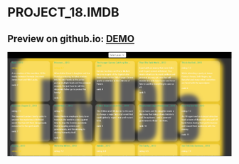 # PROJECT_18.IMDB

Preview on github.io: [DEMO](https://babak-chalacki.github.io/IMDB/)
---
![screenshot](https://github.com/Babak-Chalacki/IMDB/blob/62c3a4b999ca28dd0fd5098e27bc3767ce93ce2a/screen.png)
